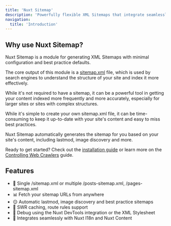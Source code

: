 ```yaml
---
title: 'Nuxt Sitemap'
description: 'Powerfully flexible XML Sitemaps that integrate seamlessly, for Nuxt.'
navigation:
  title: 'Introduction'
---
```


## Why use Nuxt Sitemap?

Nuxt Sitemap is a module for generating XML Sitemaps with minimal configuration and best practice defaults.

The core output of this module is a [sitemap.xml](https://developers.google.com/search/docs/crawling-indexing/sitemaps/overview) file, which is used by search engines to understand the structure of your site and index it more effectively.

While it's not required to have a sitemap, it can be a powerful tool in getting your content indexed more frequently and more accurately,
especially for larger sites or sites with complex structures.

While it's simple to create your own sitemap.xml file, it can be time-consuming to keep it up-to-date with your site's content
and easy to miss best practices.

Nuxt Sitemap automatically generates the sitemap for you based on your site's content, including lastmod, image discovery and more.

Ready to get started? Check out the [installation guide](/docs/sitemap/getting-started/installation) or learn more on the [Controlling Web Crawlers](https://nuxtseo.com/learn/controlling-crawlers) guide.

## Features

- 🌴 Single /sitemap.xml or multiple /posts-sitemap.xml, /pages-sitemap.xml
- 📊 Fetch your sitemap URLs from anywhere
- 😌 Automatic lastmod, image discovery and best practice sitemaps
- 🔄 SWR caching, route rules support
- 🎨 Debug using the Nuxt DevTools integration or the XML Stylesheet
- 🤝 Integrates seamlessly with Nuxt I18n and Nuxt Content
